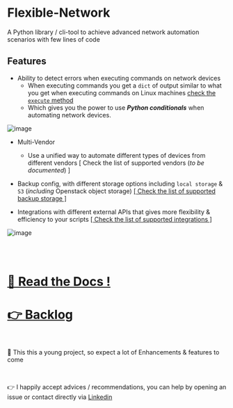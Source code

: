 # Flexible-Network

A Python library / cli-tool to achieve advanced network automation scenarios with few lines of code

## Features

* Ability to detect errors when executing commands on network devices
   * When executing commands you get a `dict` of output similar to what you get when executing commands on Linux machines [check the `execute` method](https://eslam-gomaa.github.io/Flexible-Network/terminal_class_methods/#execute)
   * Which gives you the power to use ***Python conditionals*** when automating network devices. 

![image](https://user-images.githubusercontent.com/33789516/159186029-8f377b31-f839-40b6-96f6-33a6a42d5317.png)

* Multi-Vendor
   * Use a unified way to automate different types of devices from different vendors [ Check the list of supported vendors (_to be documented_) ]

* Backup config, with different storage options including `local storage` & `S3` (_including_ Openstack object storage) [[ Check the list of supported backup storage ]](https://eslam-gomaa.github.io/Flexible-Network/Docs/ConfigBackup-storage/config-backup-storage)

* Integrations with different external APIs that gives more flexibility & efficiency to your scripts  [[ Check the list of supported integrations ]](https://eslam-gomaa.github.io/Flexible-Network/integrations)


![image](https://user-images.githubusercontent.com/33789516/159433445-d040ce1a-752c-408b-b38e-1ea3ecb1e450.png)



<br>

<br>


# [📝 Read the Docs !](https://eslam-gomaa.github.io/Flexible-Network/)

# [👉 Backlog](https://shiny-pruner-f62.notion.site/Flexible-Network-Project-8a037585793a4405acf892e66e6a4132)

<br>

🚀 This this a young project, so expect a lot of Enhancements & features to come

<br>

👉 I happily accept advices / recommendations, you can help by opening an issue or contact directly via [Linkedin](https://www.linkedin.com/in/eslam-gomaa)

<br>
